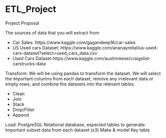# ETL_Project
Project Proposal 

The sources of data that you will extract from
<ul>
<li>
Car Sales:
https://www.kaggle.com/gagandeep16/car-sales
</li>
<li>
US Used cars Dataset: https://www.kaggle.com/ananaymital/us-used-cars-dataset?select=used_cars_data.csv
</li>
<li>
Used Cars Dataset
https://www.kaggle.com/austinreese/craigslist-carstrucks-data
</li>
</ul>

Transform: We will be using pandas to transform the dataset. We will select the important columns from each dataset, remove any irrelevant data or empty rows, and combine the datasets into the relevant tables.
<ul>
<li>Clean</li>
<li>Join</li>
<li>Stack</li>
<li>Drop/Filter</li>
<li>Append</li>
</ul>

Load: PostgreSQL Relational database, expected tables to generate:
Important subset data from each dataset (x3)
Make & model Key table
